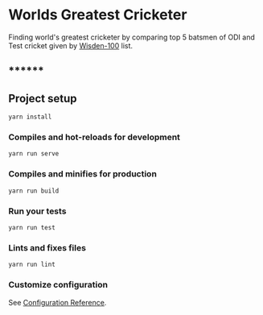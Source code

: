 # Worlds Greatest Cricketer
Finding world's greatest cricketer by comparing top 5 batsmen of ODI and Test cricket
 given by [Wisden-100](https://en.wikipedia.org/wiki/Wisden_100#Top_5_Test_batsmen) list.
 


## ******


## Project setup
```
yarn install
```

### Compiles and hot-reloads for development
```
yarn run serve
```

### Compiles and minifies for production
```
yarn run build
```

### Run your tests
```
yarn run test
```

### Lints and fixes files
```
yarn run lint
```

### Customize configuration
See [Configuration Reference](https://cli.vuejs.org/config/).
